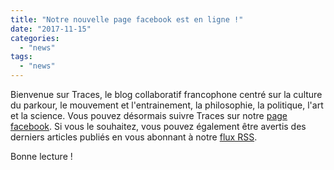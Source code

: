 ```yaml
---
title: "Notre nouvelle page facebook est en ligne !"
date: "2017-11-15"
categories: 
  - "news"
tags: 
  - "news"
---
```


Bienvenue sur Traces, le blog collaboratif francophone centré sur la culture du parkour, le mouvement et l'entrainement, la philosophie, la politique, l'art et la science. Vous pouvez désormais suivre Traces sur notre [page facebook](https://www.facebook.com/tracesblog/). Si vous le souhaitez, vous pouvez également être avertis des derniers articles publiés en vous abonnant à notre [flux RSS](https://traces.info/feed/).

Bonne lecture !
